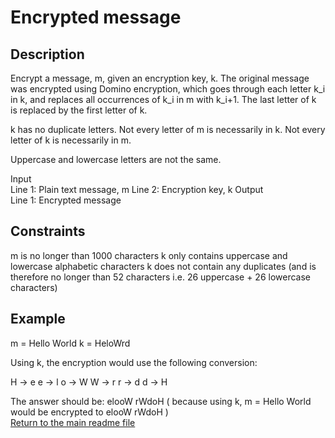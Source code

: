 # Encrypted message

## Description
Encrypt a message, m, given an encryption key, k. The original message was encrypted using Domino encryption, which goes through each letter k_i in k, and replaces all occurrences of k_i in m with k_i+1. The last letter of k is replaced by the first letter of k.

k has no duplicate letters.
Not every letter of m is necessarily in k.
Not every letter of k is necessarily in m.

Uppercase and lowercase letters are not the same.

Input  
Line 1: Plain text message, m
Line 2: Encryption key, k
Output  
Line 1: Encrypted message

## Constraints
m is no longer than 1000 characters
k only contains uppercase and lowercase alphabetic characters
k does not contain any duplicates (and is therefore no longer than 52 characters i.e. 26 uppercase + 26 lowercase characters)

## Example
m = Hello World
k = HeloWrd

Using k, the encryption would use the following conversion:

H -> e
e -> l
o -> W
W -> r
r -> d
d -> H

The answer should be: elooW rWdoH ( because using k, m = Hello World would be encrypted to elooW rWdoH )  
[Return to the main readme file](../../../../../../../README.md)